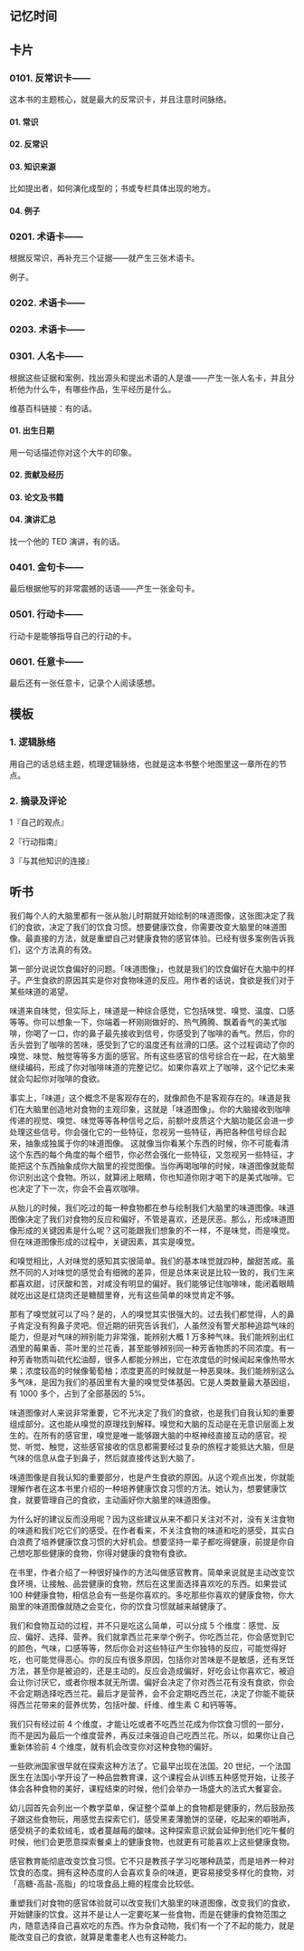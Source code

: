 ## 记忆时间

## 卡片

### 0101. 反常识卡——

这本书的主题核心，就是最大的反常识卡，并且注意时间脉络。

#### 01. 常识

#### 02. 反常识

#### 03. 知识来源

比如提出者，如何演化成型的；书或专栏具体出现的地方。

#### 04. 例子

### 0201. 术语卡——

根据反常识，再补充三个证据——就产生三张术语卡。

例子。

### 0202. 术语卡——

### 0203. 术语卡——

### 0301. 人名卡——

根据这些证据和案例，找出源头和提出术语的人是谁——产生一张人名卡，并且分析他为什么牛，有哪些作品，生平经历是什么。

维基百科链接：有的话。

#### 01. 出生日期

用一句话描述你对这个大牛的印象。

#### 02. 贡献及经历

#### 03. 论文及书籍

#### 04. 演讲汇总

找一个他的 TED 演讲，有的话。

### 0401. 金句卡——

最后根据他写的非常震撼的话语——产生一张金句卡。

### 0501. 行动卡——

行动卡是能够指导自己的行动的卡。

### 0601. 任意卡——

最后还有一张任意卡，记录个人阅读感想。

## 模板

### 1. 逻辑脉络

用自己的话总结主题，梳理逻辑脉络，也就是这本书整个地图里这一章所在的节点。

### 2. 摘录及评论

1『自己的观点』

2『行动指南』

3『与其他知识的连接』

## 听书

我们每个人的大脑里都有一张从胎儿时期就开始绘制的味道图像，这张图决定了我们的食欲，决定了我们的饮食习惯。想要健康饮食，你需要改变大脑里的味道图像。最直接的方法，就是重塑自己对健康食物的感官体验。已经有很多案例告诉我们，这个方法真的有效。

第一部分说说饮食偏好的问题。「味道图像」，也就是我们的饮食偏好在大脑中的样子。产生食欲的原因其实是你对食物味道的反应。用作者的话说，食欲是我们对于某些味道的渴望。

味道来自味觉，但实际上，味道是一种综合感觉，它包括味觉、嗅觉、温度、口感等等。你可以想象一下，你端着一杯刚刚做好的、热气腾腾、飘着香气的美式咖啡，你喝了一口，你的鼻子最先接收到信号，你感受到了咖啡的香气。然后，你的舌头尝到了咖啡的苦味，感受到了它的温度还有丝滑的口感。这个过程调动了你的嗅觉、味觉、触觉等等多方面的感官。所有这些感官的信号综合在一起，在大脑里继续编码，形成了你对咖啡味道的完整记忆。如果你喜欢上了咖啡，这个记忆未来就会勾起你对咖啡的食欲。

事实上，「味道」这个概念不是客观存在的，就像颜色不是客观存在的。味道是我们在大脑里创造地对食物的主观印象，这就是「味道图像」。你的大脑接收到咖啡传递的视觉、嗅觉、味觉等等各种信号之后，前额叶皮质这个大脑功能区会进一步处理这些信号。你会强化它的一些特征，忽视另一些特征，再把各种信号综合起来，抽象成独属于你的味道图像。 这就像当你看某个东西的时候，你不可能看清这个东西的每个角度的每个细节，你必然会强化一些特征，又忽视另一些特征，才能把这个东西抽象成你大脑里的视觉图像。当你再喝咖啡的时候，味道图像就能帮你识别出这个食物。所以，就算闭上眼睛，你也知道你刚才喝下的是美式咖啡。它也决定了下一次，你会不会喜欢咖啡。

从胎儿的时候，我们吃过的每一种食物都在参与绘制我们大脑里的味道图像。味道图像决定了我们对食物的反应和偏好，不管是喜欢，还是厌恶。那么，形成味道图像形成的关键因素是什么呢？这可能跟我们想象的不一样，不是味觉，而是嗅觉。但在味道图像形成的过程中，关键因素，其实是嗅觉。

和嗅觉相比，人对味觉的感知其实很简单。我们的基本味觉就四种，酸甜苦咸。虽然不同的人对味觉的感觉会有细微的差异，但是总体来说是比较一致的，我们生来都喜欢甜，讨厌酸和苦，对咸没有明显的偏好。我们能够记住咖啡味，能闭着眼睛就吃出这是红烧肉还是糖醋里脊，光有这些简单的味觉肯定不够。

那有了嗅觉就可以了吗？是的，人的嗅觉其实很强大的。过去我们都觉得，人的鼻子肯定没有狗鼻子灵吧。但近期的研究告诉我们，人虽然没有警犬那种追踪气味的能力，但是对气味的辨别能力非常强，能辨别大概 1 万多种气味。我们能辨别出红酒里的莓果香、茶叶里的兰花香，甚至能够辨别同一种芳香物质的不同浓度。有一种芳香物质叫硫代松油醇，很多人都能分辨出，它在浓度低的时候闻起来像热带水果；浓度较高的时候像葡萄柚；浓度更高的时候就是一种恶臭味。我们能辨别这么多气味，是因为我们的基因里有大量的嗅觉受体基因。它是人类数量最大基因组，有 1000 多个，占到了全部基因的 5%。

味道图像对人来说非常重要，它不光决定了我们的食欲，也是我们自我认知的重要组成部分。这也能从嗅觉的原理找到解释。嗅觉和大脑的互动是在无意识层面上发生的。在所有的感官里，嗅觉是唯一能够跟大脑的中枢神经直接互动的感官。视觉、听觉、触觉，这些感官接收的信息都需要经过复杂的旅程才能抵达大脑，但是气味的信息从盘子到鼻子，然后就直接传达到大脑了。

味道图像是自我认知的重要部分，也是产生食欲的原因。从这个观点出发，你就能理解作者在这本书里介绍的一种培养健康饮食习惯的方法。她认为，想要健康饮食，就要管理自己的食欲，主动画好你大脑里的味道图像。

为什么好的建议反而没用呢？因为这些建议从来不都只关注对不对，没有关注食物的味道和我们吃它们的感受。在作者看来，不关注食物的味道和吃的感受，其实白白浪费了培养健康饮食习惯的大好机会。想要坚持一辈子都吃得健康，前提是你自己想吃那些健康的食物，你得对健康的食物有食欲。

在书里，作者介绍了一种很好操作的方法叫做感官教育。简单来说就是主动改变饮食环境，让接触、品尝健康的食物，然后在这里面选择喜欢吃的东西。如果尝试 100 种健康食物，相信总会有一些是你喜欢的。多吃那些你喜欢的健康食物，你大脑里的味道图像就随之会变化，你的饮食习惯就越来越健康了。

我们和食物互动的过程，并不只是吃这么简单，可以分成 5 个维度：感觉、反应、偏好、选择、营养。我们就拿西兰花来举个例子。你吃西兰花，你会感觉到它的颜色，气味，口感等等，然后你会对这些特征产生你独特的反应，可能觉得好吃，也可能觉得恶心。你的反应有很多原因，包括你对苦味是不是敏感，还有烹饪方法，甚至你是被迫的，还是主动的。反应会造成偏好，好吃会让你喜欢它，被迫会让你讨厌它，或者你根本就无所谓。偏好会决定了你对西兰花有没有食欲，你会不会定期选择吃西兰花。最后才是营养，会不会定期吃西兰花，决定了你能不能获得西兰花带来的营养优势，包括叶酸、纤维、维生素 C 和钙等等。

我们只有经过前 4 个维度，才能让吃或者不吃西兰花成为你饮食习惯的一部分，而不是因为最后一个维度营养，再反过来强迫自己吃西兰花。所以，如果你让自己重新体验前 4 个维度，就有机会改变你对这种食物的偏好。

一些欧洲国家很早就在探索这种方法了。它最早出现在法国。20 世纪，一个法国医生在法国小学开设了一种品尝教育课，这个课程会从训练五种感觉开始，让孩子体会各种食物的美好，课程结束的时候，他们会举办一场盛大的法式大餐宴会。

幼儿园首先会列出一个教学菜单，保证整个菜单上的食物都是健康的，然后鼓励孩子跟这些食物玩，用感觉去探索它们，感受黑麦薄脆饼的坚硬，吃起来的噼啪声，感受桃子的柔软绒毛，或者蔓越莓的酸味。这种探索意识就会延伸到他们吃午餐的时候，他们会更愿意探索餐桌上的健康食物，也就更有可能喜欢上这些健康食物。

感官教育能彻底改变饮食习惯。它不只是教孩子学习吃哪种蔬菜，而是培养一种对饮食的态度。拥有这种态度的人会喜欢复杂的味道，更容易接受多样化的食物，对「高糖-高盐-高脂」的垃圾食品上瘾的程度会比较低。

重塑我们对食物的感官体验就可以改变我们大脑里的味道图像，改变我们的食欲，开始健康的饮食。这并不是让人一定要吃某一些食物，而是在健康的食物范围之内，随意选择自己喜欢吃的东西。作为杂食动物，我们有一个了不起的能力，就是能改变自己的食欲，就算是耄耋老人也有这种能力。

